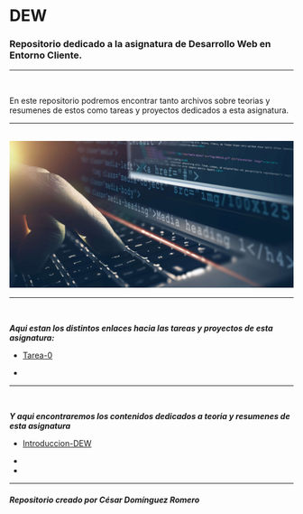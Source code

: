 # DEW

### Repositorio dedicado a la asignatura de Desarrollo Web en Entorno Cliente.

---

<br>

En este repositorio podremos encontrar tanto archivos sobre teorias y resumenes de estos como tareas y proyectos dedicados a esta asignatura.

---

<br>

<img src="https://github.com/Cesardrom/2-DAW/blob/9b9d7a6c89475fecf8de138d2dfb42fc5ad6eff5/DEW/img/AdobeStock_126016889apaisado.jpg">

---

<br>

***Aqui estan los distintos enlaces hacia las tareas y proyectos de esta asignatura:***

- [Tarea-0](https://github.com/Cesardrom/2-DAW/tree/3b453695e6da2278dd60746b42b13a8e22edec0f/DEW/Tareas%20y%20Proyectos/Tareas/Tarea%200)

- 

---

<br>

***Y aqui encontraremos los contenidos dedicados a teoria y resumenes de esta asignatura***

- [Introduccion-DEW](https://github.com/Cesardrom/2-DAW/blob/6de17ff933f12d5e8ba9f18fbecd505fe94ef839/DEW/Teoria%20y%20Resumenes/Teoria/UT1/UT0-Introducci%C3%B3n%20a%20DEW%20y%20al%20Javascript.pdf)

- 

- 

---

##### Repositorio creado por César Domínguez Romero